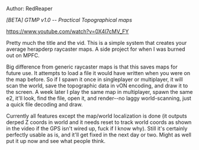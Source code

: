 Author: RedReaper

*[BETA] GTMP v1.0 -- Practical Topographical maps*

https://www.youtube.com/watch?v=0X4l7cMV_FY

Pretty much the title and the vid. This is a simple system that creates your average herapderp raycaster maps. A side project for when I was burned out on MPFC.

Big difference from generic raycaster maps is that this saves maps for future use. It attempts to load a file it would have written when you were on the map before. So if I spawn it once in singleplayer or multiplayer, it will scan the world, save the topographic data in vON encoding, and draw it to the screen. A week later I play the same map in multiplayer, spawn the same e2, it'll look, find the file, open it, and render--no laggy world-scanning, just a quick file decoding and draw.

Currently all features except the map/world localization is done (it outputs derped Z coords in world and it needs reset to track world coords as shown in the video if the GPS isn't wired up, fuck if I know why). Still it's certainly perfectly usable as is, and it'll get fixed in the next day or two. Might as well put it up now and see what people think.
